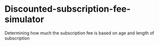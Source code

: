 # Discounted-subscription-fee-simulator
Determining how much the subscription fee is based on age and length of subscription
